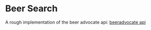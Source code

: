 # Beer Search

A rough implementation of the beer advocate api:
[beeradvocate api](https://www.npmjs.com/package/beeradvocate-api)

